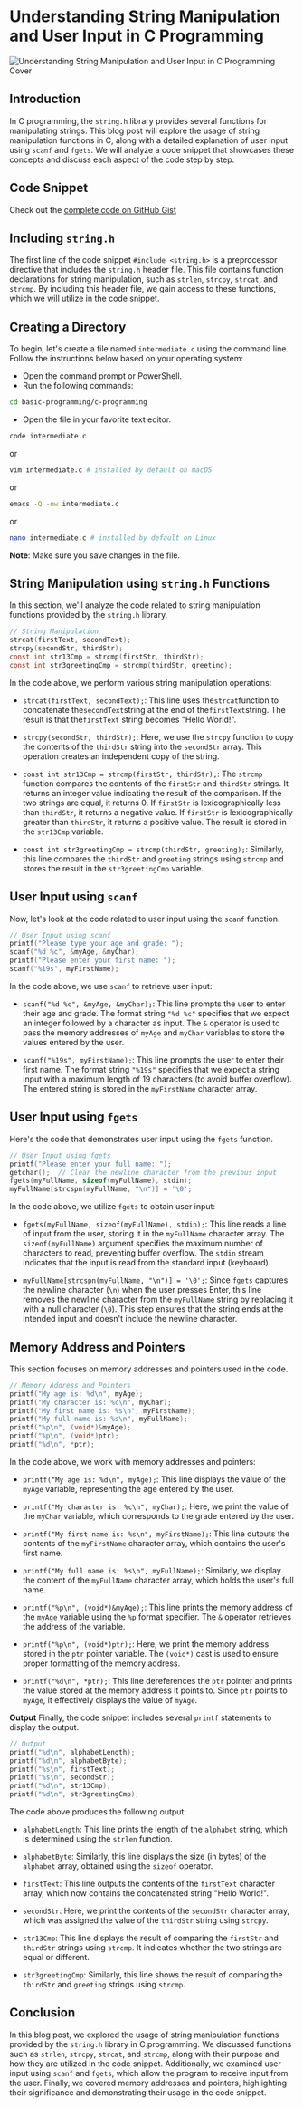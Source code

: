 # Understanding String Manipulation and User Input in C Programming

![Understanding String Manipulation and User Input in C Programming Cover](https://res.cloudinary.com/bizstak/image/upload/v1687657235/GitHub_Cover_m5vdei.png)

## Introduction

In C programming, the `string.h` library provides several functions for manipulating strings. This blog post will explore the usage of string manipulation functions in C, along with a detailed explanation of user input using `scanf` and `fgets`. We will analyze a code snippet that showcases these concepts and discuss each aspect of the code step by step.

## Code Snippet

Check out the [complete code on GitHub Gist](https://gist.github.com/techstackmedia/4de8421cea83855053279bcf797500bf)

## Including `string.h`

The first line of the code snippet `#include <string.h>` is a preprocessor directive that includes the `string.h` header file. This file contains function declarations for string manipulation, such as `strlen`, `strcpy`, `strcat`, and `strcmp`. By including this header file, we gain access to these functions, which we will utilize in the code snippet.

## Creating a Directory

To begin, let's create a file named `intermediate.c` using the command line. Follow the instructions below based on your operating system:

- Open the command prompt or PowerShell.
- Run the following commands:

```sh
cd basic-programming/c-programming
```

- Open the file in your favorite text editor.

```sh
code intermediate.c
```

or

```sh
vim intermediate.c # installed by default on macOS
```

or

```sh
emacs -Q -nw intermediate.c
```

or

```sh
nano intermediate.c # installed by default on Linux
```

**Note**:
Make sure you save changes in the file.

## String Manipulation using `string.h` Functions

In this section, we'll analyze the code related to string manipulation functions provided by the `string.h` library.

```c
// String Manipulation
strcat(firstText, secondText);
strcpy(secondStr, thirdStr);
const int str13Cmp = strcmp(firstStr, thirdStr);
const int str3greetingCmp = strcmp(thirdStr, greeting);
```

In the code above, we perform various string manipulation operations:

- `strcat(firstText, secondText);`: This line uses the`strcat`function to concatenate the`secondText`string at the end of the`firstText`string. The result is that the`firstText` string becomes "Hello World!".

- `strcpy(secondStr, thirdStr);`: Here, we use the `strcpy` function to copy the contents of the `thirdStr` string into the `secondStr` array. This operation creates an independent copy of the string.

- `const int str13Cmp = strcmp(firstStr, thirdStr);`: The `strcmp` function compares the contents of the `firstStr` and `thirdStr` strings. It returns an integer value indicating the result of the comparison. If the two strings are equal, it returns 0. If `firstStr` is lexicographically less than `thirdStr`, it returns a negative value. If `firstStr` is lexicographically greater than `thirdStr`, it returns a positive value. The result is stored in the `str13Cmp` variable.

- `const int str3greetingCmp = strcmp(thirdStr, greeting);`: Similarly, this line compares the `thirdStr` and `greeting` strings using `strcmp` and stores the result in the `str3greetingCmp` variable.

## User Input using `scanf`

Now, let's look at the code related to user input using the `scanf` function.

```c
// User Input using scanf
printf("Please type your age and grade: ");
scanf("%d %c", &myAge, &myChar);
printf("Please enter your first name: ");
scanf("%19s", myFirstName);
```

In the code above, we use `scanf` to retrieve user input:

- `scanf("%d %c", &myAge, &myChar);`: This line prompts the user to enter their age and grade. The format string `"%d %c"` specifies that we expect an integer followed by a character as input. The `&` operator is used to pass the memory addresses of `myAge` and `myChar` variables to store the values entered by the user.

- `scanf("%19s", myFirstName);`: This line prompts the user to enter their first name. The format string `"%19s"` specifies that we expect a string input with a maximum length of 19 characters (to avoid buffer overflow). The entered string is stored in the `myFirstName` character array.

## User Input using `fgets`

Here's the code that demonstrates user input using the `fgets` function.

```c
// User Input using fgets
printf("Please enter your full name: ");
getchar();  // Clear the newline character from the previous input
fgets(myFullName, sizeof(myFullName), stdin);
myFullName[strcspn(myFullName, "\n")] = '\0';
```

In the code above, we utilize `fgets` to obtain user input:

- `fgets(myFullName, sizeof(myFullName), stdin);`: This line reads a line of input from the user, storing it in the `myFullName` character array. The `sizeof(myFullName)` argument specifies the maximum number of characters to read, preventing buffer overflow. The `stdin` stream indicates that the input is read from the standard input (keyboard).

- `myFullName[strcspn(myFullName, "\n")] = '\0';`: Since `fgets` captures the newline character (`\n`) when the user presses Enter, this line removes the newline character from the `myFullName` string by replacing it with a null character (`\0`). This step ensures that the string ends at the intended input and doesn't include the newline character.

## Memory Address and Pointers

This section focuses on memory addresses and pointers used in the code.

```c
// Memory Address and Pointers
printf("My age is: %d\n", myAge);
printf("My character is: %c\n", myChar);
printf("My first name is: %s\n", myFirstName);
printf("My full name is: %s\n", myFullName);
printf("%p\n", (void*)&myAge);
printf("%p\n", (void*)ptr);
printf("%d\n", *ptr);
```

In the code above, we work with memory addresses and pointers:

- `printf("My age is: %d\n", myAge);`: This line displays the value of the `myAge` variable, representing the age entered by the user.

- `printf("My character is: %c\n", myChar);`: Here, we print the value of the `myChar` variable, which corresponds to the grade entered by the user.

- `printf("My first name is: %s\n", myFirstName);`: This line outputs the contents of the `myFirstName` character array, which contains the user's first name.

- `printf("My full name is: %s\n", myFullName);`: Similarly, we display the content of the `myFullName` character array, which holds the user's full name.

- `printf("%p\n", (void*)&myAge);`: This line prints the memory address of the `myAge` variable using the `%p` format specifier. The `&` operator retrieves the address of the variable.

- `printf("%p\n", (void*)ptr);`: Here, we print the memory address stored in the `ptr` pointer variable. The `(void*)` cast is used to ensure proper formatting of the memory address.

- `printf("%d\n", *ptr);`: This line dereferences the `ptr` pointer and prints the value stored at the memory address it points to. Since `ptr` points to `myAge`, it effectively displays the value of `myAge`.

**Output**
Finally, the code snippet includes several `printf` statements to display the output.

```c
// Output
printf("%d\n", alphabetLength);
printf("%d\n", alphabetByte);
printf("%s\n", firstText);
printf("%s\n", secondStr);
printf("%d\n", str13Cmp);
printf("%d\n", str3greetingCmp);
```

The code above produces the following output:

- `alphabetLength`: This line prints the length of the `alphabet` string, which is determined using the `strlen` function.

- `alphabetByte`: Similarly, this line displays the size (in bytes) of the `alphabet` array, obtained using the `sizeof` operator.

- `firstText`: This line outputs the contents of the `firstText` character array, which now contains the concatenated string "Hello World!".

- `secondStr`: Here, we print the contents of the `secondStr` character array, which was assigned the value of the `thirdStr` string using `strcpy`.

- `str13Cmp`: This line displays the result of comparing the `firstStr` and `thirdStr` strings using `strcmp`. It indicates whether the two strings are equal or different.

- `str3greetingCmp`: Similarly, this line shows the result of comparing the `thirdStr` and `greeting` strings using `strcmp`.

## Conclusion

In this blog post, we explored the usage of string manipulation functions provided by the `string.h` library in C programming. We discussed functions such as `strlen`, `strcpy`, `strcat`, and `strcmp`, along with their purpose and how they are utilized in the code snippet. Additionally, we examined user input using `scanf` and `fgets`, which allow the program to receive input from the user. Finally, we covered memory addresses and pointers, highlighting their significance and demonstrating their usage in the code snippet.
